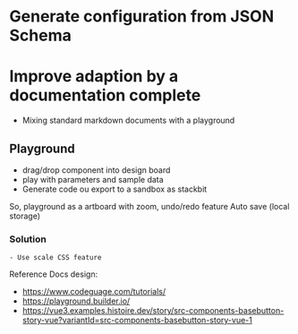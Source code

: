 # Generate configuration from JSON Schema

# Improve adaption by a documentation complete

- Mixing standard markdown documents with a playground

## Playground

- drag/drop component into design board
- play with parameters and sample data
- Generate code ou export to a sandbox as stackbit

So, playground as a artboard with zoom, undo/redo feature
Auto save (local storage)

### Solution

    - Use scale CSS feature

Reference Docs design:

- https://www.codeguage.com/tutorials/
- https://playground.builder.io/
- https://vue3.examples.histoire.dev/story/src-components-basebutton-story-vue?variantId=src-components-basebutton-story-vue-1
